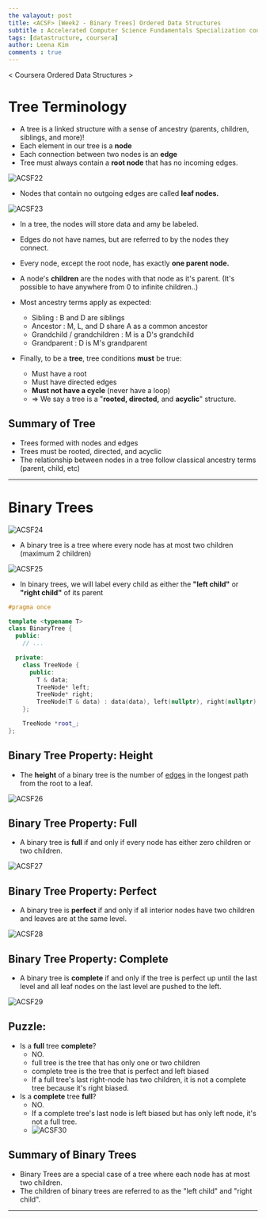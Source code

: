 ```yaml
---
the valayout: post
title: <ACSF> [Week2 - Binary Trees] Ordered Data Structures
subtitle : Accelerated Computer Science Fundamentals Specialization course from Coursera
tags: [datastructure, coursera]
author: Leena Kim
comments : true
---
```




< Coursera Ordered Data Structures >



# Tree Terminology

- A tree is a linked structure with a sense of ancestry (parents, children, siblings, and more)!
- Each element in our tree is a **node**
- Each connection between two nodes is an **edge**
- Tree must always contain a **root node** that has no incoming edges.



![ACSF22](/assets/img/post_img/ACSF/ACSF22.png)

- Nodes that contain no outgoing edges are called **leaf nodes.**



![ACSF23](/assets/img/post_img/ACSF/ACSF23.png)

- In a tree, the nodes will store data and amy be labeled.
- Edges do not have names, but are referred to by the nodes they connect.

- Every node, except the root node, has exactly **one parent node.**
- A node's **children** are the nodes with that node as it's parent. (It's possible to have anywhere from 0 to infinite children..)

- Most ancestry terms apply as expected:
  - Sibling : B and D are siblings
  - Ancestor : M, L, and D share A as a common ancestor
  - Grandchild / grandchildren : M is a D's grandchild
  - Grandparent : D is M's grandparent
- Finally, to be a **tree**, tree conditions **must** be true:
  - Must have a root
  - Must have directed edges
  - **Must not have a cycle** (never have a loop)
  - => We say a tree is a "**rooted, directed,** and **acyclic**" structure.



## Summary of Tree

- Trees formed with nodes and edges
- Trees must be rooted, directed, and acyclic
- The relationship between nodes in a tree follow classical ancestry terms (parent, child, etc)

<hr>

# Binary Trees

![ACSF24](/assets/img/post_img/ACSF/ACSF24.png)

- A binary tree is a tree where every node has at most two children (maximum 2 children)



![ACSF25](/assets/img/post_img/ACSF/ACSF25.png)

- In binary trees, we will label every child as either the **"left child"** or **"right child"** of its parent



```c++
#pragma once

template <typename T>
class BinaryTree {
  public:
    // ...

  private:
    class TreeNode {
      public:
        T & data;
        TreeNode* left;
        TreeNode* right;
        TreeNode(T & data) : data(data), left(nullptr), right(nullptr) { }
    };

    TreeNode *root_;
};
```





## Binary Tree Property: Height

- The **height** of a binary tree is the number of <u>edges</u> in the longest path from the root to a leaf.

![ACSF26](/assets/img/post_img/ACSF/ACSF26.png)



## Binary Tree Property: Full

- A binary tree is **full** if and only if every node has either zero children or two children.

![ACSF27](/assets/img/post_img/ACSF/ACSF27.png)



## Binary Tree Property: Perfect

- A binary tree is **perfect** if and only if all interior nodes have two children and leaves are at the same level.

![ACSF28](/assets/img/post_img/ACSF/ACSF28.png)



## Binary Tree Property: Complete

- A binary tree is **complete** if and only if the tree is perfect up until the last level and all leaf nodes on the last level are pushed to the left.

![ACSF29](/assets/img/post_img/ACSF/ACSF29.png)

## Puzzle:

- Is a **full** tree **complete**?
  - NO.
  - full tree is the tree that has only one or two children
  - complete tree is the tree that is perfect and left biased
  - If a full tree's last right-node has two children, it is not a complete tree because it's right biased.
- Is a **complete** tree **full**?
  - NO.
  - If a complete tree's last node is left biased but has only left node, it's not a full tree.
  - ![ACSF30](/assets/img/post_img/ACSF/ACSF30.png)



## Summary of Binary Trees

- Binary Trees are a special case of a tree where each node has at most two children.
- The children of binary trees are referred to as the "left child" and "right child".

<hr>

